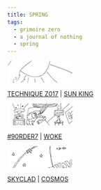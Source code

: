 ```yaml
---
title: SPRING
tags:
  - grimoire zero
  - a journal of nothing
  - spring
---
```

[![sun](sun-t.png)](sun.png)

[TECHNIQUE Z017](technique-z017)
|
[SUN KING](sun.png)

[![woke](woke-t.png)](woke.png)

[\#90RDER7](9order7)
|
[WOKE](woke.png)

[![cosmos](cosmos-t.png)](cosmos.png)

[SKYCLAD](skyclad)
|
[COSMOS](cosmos.png)
